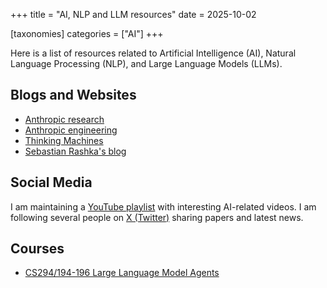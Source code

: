 +++
title = "AI, NLP and LLM resources"
date = 2025-10-02

[taxonomies]
categories = ["AI"]
+++

Here is a list of resources related to Artificial Intelligence (AI), Natural Language Processing (NLP), and Large Language Models (LLMs).

<!-- more -->

## Blogs and Websites

* [Anthropic research](https://www.anthropic.com/research)
* [Anthropic engineering](https://www.anthropic.com/engineering)
* [Thinking Machines](https://thinkingmachines.ai/blog/)
* [Sebastian Rashka's blog](https://sebastianraschka.com/blog/index.html)

## Social Media

I am maintaining a [YouTube playlist](https://youtube.com/playlist?list=PLF_560UcyNhBYDgoUO3wSYpIUfPe4BnCt&si=e7jCjZELJqfZkas4) with interesting AI-related videos.
I am following several people on [X (Twitter)](https://x.com/samyhaff/following) sharing papers and latest news.

## Courses

* [CS294/194-196 Large Language Model Agents](https://rdi.berkeley.edu/llm-agents/f24)

